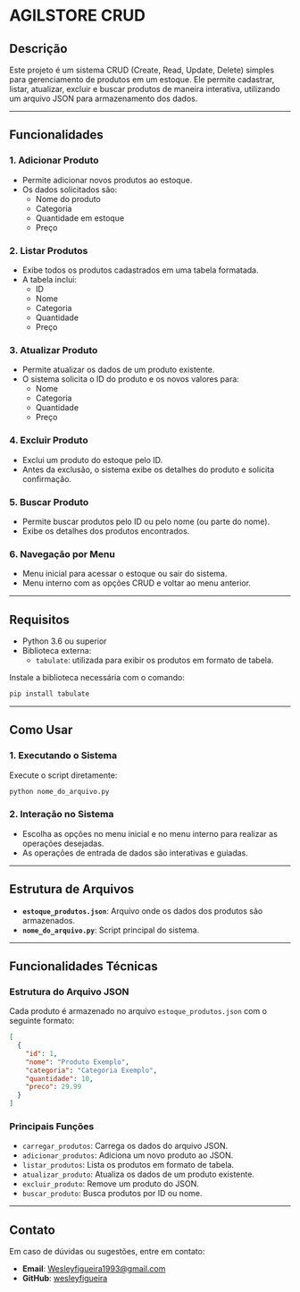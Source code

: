 # AGILSTORE CRUD

## Descrição
Este projeto é um sistema CRUD (Create, Read, Update, Delete) simples para gerenciamento de produtos em um estoque. Ele permite cadastrar, listar, atualizar, excluir e buscar produtos de maneira interativa, utilizando um arquivo JSON para armazenamento dos dados.

---

## Funcionalidades

### 1. **Adicionar Produto**
- Permite adicionar novos produtos ao estoque.
- Os dados solicitados são:
  - Nome do produto
  - Categoria
  - Quantidade em estoque
  - Preço

### 2. **Listar Produtos**
- Exibe todos os produtos cadastrados em uma tabela formatada.
- A tabela inclui:
  - ID
  - Nome
  - Categoria
  - Quantidade
  - Preço

### 3. **Atualizar Produto**
- Permite atualizar os dados de um produto existente.
- O sistema solicita o ID do produto e os novos valores para:
  - Nome
  - Categoria
  - Quantidade
  - Preço

### 4. **Excluir Produto**
- Exclui um produto do estoque pelo ID.
- Antes da exclusão, o sistema exibe os detalhes do produto e solicita confirmação.

### 5. **Buscar Produto**
- Permite buscar produtos pelo ID ou pelo nome (ou parte do nome).
- Exibe os detalhes dos produtos encontrados.

### 6. **Navegação por Menu**
- Menu inicial para acessar o estoque ou sair do sistema.
- Menu interno com as opções CRUD e voltar ao menu anterior.

---

## Requisitos

- Python 3.6 ou superior
- Biblioteca externa:
  - `tabulate`: utilizada para exibir os produtos em formato de tabela.

Instale a biblioteca necessária com o comando:
```bash
pip install tabulate
```

---

## Como Usar

### 1. **Executando o Sistema**
Execute o script diretamente:
```bash
python nome_do_arquivo.py
```

### 2. **Interação no Sistema**
- Escolha as opções no menu inicial e no menu interno para realizar as operações desejadas.
- As operações de entrada de dados são interativas e guiadas.

---

## Estrutura de Arquivos

- **`estoque_produtos.json`**: Arquivo onde os dados dos produtos são armazenados.
- **`nome_do_arquivo.py`**: Script principal do sistema.

---

## Funcionalidades Técnicas

### **Estrutura do Arquivo JSON**
Cada produto é armazenado no arquivo `estoque_produtos.json` com o seguinte formato:
```json
[
  {
    "id": 1,
    "nome": "Produto Exemplo",
    "categoria": "Categoria Exemplo",
    "quantidade": 10,
    "preco": 29.99
  }
]
```

### **Principais Funções**
- `carregar_produtos`: Carrega os dados do arquivo JSON.
- `adicionar_produtos`: Adiciona um novo produto ao JSON.
- `listar_produtos`: Lista os produtos em formato de tabela.
- `atualizar_produto`: Atualiza os dados de um produto existente.
- `excluir_produto`: Remove um produto do JSON.
- `buscar_produto`: Busca produtos por ID ou nome.

---



## Contato
Em caso de dúvidas ou sugestões, entre em contato:
- **Email**: Wesleyfigueira1993@gmail.com
- **GitHub**: [wesleyfigueira](https://github.com/wesleyfigueira)

